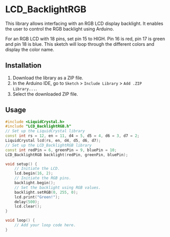 # LCD_BacklightRGB

This library allows interfacing with an RGB LCD display backlight. It enables the user to control the RGB backlight using Arduino.

For an RGB LCD with 18 pins, set pin 15 to HIGH. Pin 16 is red, pin 17 is green and pin 18 is blue. This sketch will loop through the different colors and display the color name.

## Installation

1. Download the library as a ZIP file.
2. In the Arduino IDE, go to `Sketch` > `Include Library` > `Add .ZIP Library...`.
3. Select the downloaded ZIP file.

## Usage

```cpp
#include <LiquidCrystal.h>
#include "LCD_BacklightRGB.h"
// Set up the LiquidCrystal library
const int rs = 12, en = 11, d4 = 5, d5 = 4, d6 = 3, d7 = 2;
LiquidCrystal lcd(rs, en, d4, d5, d6, d7);
// Set up the LCD_BacklightRGB library
const int redPin = 6, greenPin = 9, bluePin = 10;
LCD_BacklightRGB backlight(redPin, greenPin, bluePin);

void setup() {
    // Initiate the LCD.
    lcd.begin(16, 2);
    // Initiate the RGB pins.
    backlight.begin();
    // Set the backlight using RGB values.
    backlight.setRGB(0, 255, 0);
    lcd.print("Green!");
    delay(500);
    lcd.clear();
}

void loop() {
    // Add your loop code here.
}
